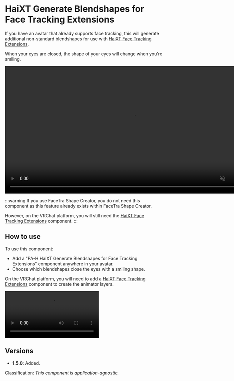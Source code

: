 ﻿# HaiXT Generate Blendshapes for Face Tracking Extensions

If you have an avatar that already supports face tracking, this will generate additional non-standard blendshapes for use with [HaiXT Face Tracking Extensions](../vrchat/haixt-face-tracking-extensions).

When your eyes are closed, the shape of your eyes will change when you're smiling.

<video controls muted width="816">
<source src={require('../img/smile-f.mp4').default}/>
</video>

:::warning
If you use FaceTra Shape Creator, you do not need this component as this feature already exists within FaceTra Shape Creator.

However, on the VRChat platform, you will still need the [HaiXT Face Tracking Extensions](../vrchat/haixt-face-tracking-extensions) component.
:::

## How to use

To use this component:

- Add a "PA-H HaiXT Generate Blendshapes for Face Tracking Extensions" component anywhere in your avatar.
- Choose which blendshapes close the eyes with a smiling shape.

On the VRChat platform, you will need to add a [HaiXT Face Tracking Extensions](../vrchat/haixt-face-tracking-extensions) component to create the animator layers.

<video controls autostart="false">
<source src={require('../img/yMoiPf8x3S.mp4').default}/>
</video>

## Versions

- **1.5.0**: Added.

Classification: *This component is application-agnostic.*
